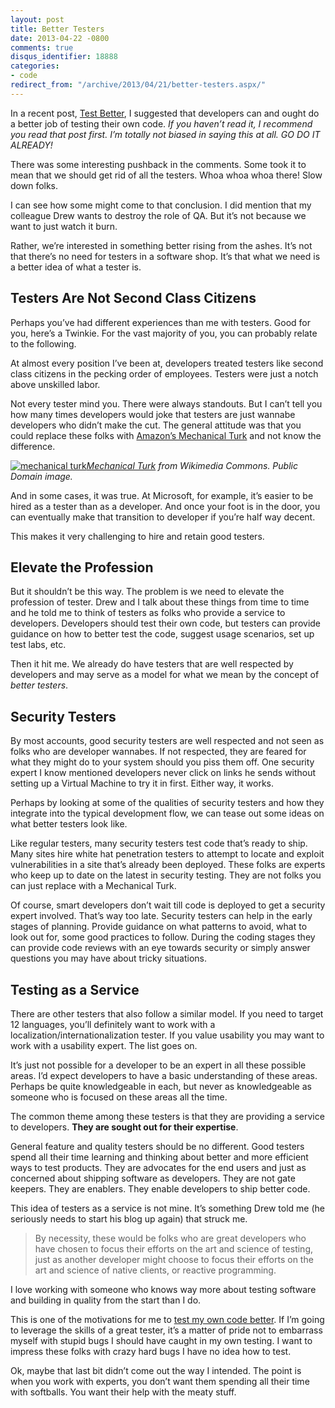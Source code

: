 ```yaml
---
layout: post
title: Better Testers
date: 2013-04-22 -0800
comments: true
disqus_identifier: 18888
categories:
- code
redirect_from: "/archive/2013/04/21/better-testers.aspx/"
---
```


In a recent post, [Test Better](http://haacked.com/archive/2013/03/04/test-better.aspx), I suggested that developers can and ought do a better job of testing their own code. *If you haven’t read it, I recommend you read that post first. I’m totally not biased in saying this at all. GO DO IT ALREADY!*

There was some interesting pushback in the comments. Some took it to mean that we should get rid of all the testers. Whoa whoa whoa there! Slow down folks.

I can see how some might come to that conclusion. I did mention that my colleague Drew wants to destroy the role of QA. But it’s not because we want to just watch it burn.

Rather, we’re interested in something better rising from the ashes. It’s not that there’s no need for testers in a software shop. It’s that what we need is a better idea of what a tester is.

Testers Are Not Second Class Citizens
-------------------------------------

Perhaps you’ve had different experiences than me with testers. Good for you, here’s a Twinkie. For the vast majority of you, you can probably relate to the following.

At almost every position I’ve been at, developers treated testers like second class citizens in the pecking order of employees. Testers were just a notch above unskilled labor.

Not every tester mind you. There were always standouts. But I can’t tell you how many times developers would joke that testers are just wannabe developers who didn’t make the cut. The general attitude was that you could replace these folks with [Amazon’s Mechanical
Turk](https://www.mturk.com/mturk/welcome) and not know the difference.

[![mechanical turk](http://haacked.com/images/haacked_com/WindowsLiveWriter/BetterTesters_105E3/mechanical-turk_thumb.jpg "mechanical turk")](http://haacked.com/images/haacked_com/WindowsLiveWriter/BetterTesters_105E3/mechanical-turk_2.jpg)*[Mechanical Turk](http://en.wikipedia.org/wiki/File:Tuerkischer_schachspieler_racknitz3.jpg "Mechanical Turk")
from Wikimedia Commons. Public Domain image.*

And in some cases, it was true. At Microsoft, for example, it’s easier to be hired as a tester than as a developer. And once your foot is in the door, you can eventually make that transition to developer if you’re half way decent.

This makes it very challenging to hire and retain good testers.

Elevate the Profession
----------------------

But it shouldn’t be this way. The problem is we need to elevate the profession of tester. Drew and I talk about these things from time to time and he told me to think of testers as folks who provide a service to developers. Developers should test their own code, but testers can provide guidance on how to better test the code, suggest usage scenarios, set up test labs, etc.

Then it hit me. We already do have testers that are well respected by developers and may serve as a model for what we mean by the concept of *better testers*.

Security Testers
----------------

By most accounts, good security testers are well respected and not seen as folks who are developer wannabes. If not respected, they are feared for what they might do to your system should you piss them off. One security expert I know mentioned developers never click on links he sends without setting up a Virtual Machine to try it in first. Either way, it works.

Perhaps by looking at some of the qualities of security testers and how they integrate into the typical development flow, we can tease out some ideas on what better testers look like.

Like regular testers, many security testers test code that’s ready to ship. Many sites hire white hat penetration testers to attempt to locate and exploit vulnerabilities in a site that’s already been deployed. These folks are experts who keep up to date on the latest in security testing. They are not folks you can just replace with a Mechanical Turk.

Of course, smart developers don’t wait till code is deployed to get a security expert involved. That’s way too late. Security testers can help in the early stages of planning. Provide guidance on what patterns to avoid, what to look out for, some good practices to follow. During the coding stages they can provide code reviews with an eye towards security or simply answer questions you may have about tricky situations.

Testing as a Service
--------------------

There are other testers that also follow a similar model. If you need to target 12 languages, you’ll definitely want to work with a
localization/internationalization tester. If you value usability you may want to work with a usability expert. The list goes on.

It’s just not possible for a developer to be an expert in all these possible areas. I’d expect developers to have a basic understanding of these areas. Perhaps be quite knowledgeable in each, but never as knowledgeable as someone who is focused on these areas all the time.

The common theme among these testers is that they are providing a service to developers. **They are sought out for their expertise**.

General feature and quality testers should be no different. Good testers spend all their time learning and thinking about better and more efficient ways to test products. They are advocates for the end users and just as concerned about shipping software as developers. They are not gate keepers. They are enablers. They enable developers to ship better code.

This idea of testers as a service is not mine. It’s something Drew told me (he seriously needs to start his blog up again) that struck me.

> By necessity, these would be folks who are great developers who have
> chosen to focus their efforts on the art and science of testing, just
> as another developer might choose to focus their efforts on the art
> and science of native clients, or reactive programming.

I love working with someone who knows way more about testing software and building in quality from the start than I do.

This is one of the motivations for me to [test my own code better](http://haacked.com/archive/2013/03/04/test-better.aspx). If I’m going to leverage the skills of a great tester, it’s a matter of pride not to embarrass myself with stupid bugs I should have caught in my own testing. I want to impress these folks with crazy hard bugs I have no idea how to test.

Ok, maybe that last bit didn’t come out the way I intended. The point is when you work with experts, you don’t want them spending all their time with softballs. You want their help with the meaty stuff.
